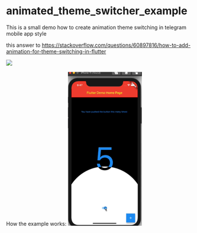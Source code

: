 # animated_theme_switcher_example

This is a small demo how to create animation theme switching in telegram mobile app style

this answer to https://stackoverflow.com/questions/60897816/how-to-add-animation-for-theme-switching-in-flutter

![](https://i.stack.imgur.com/wEIDW.gif)

How the example works:
![](demo.gif)